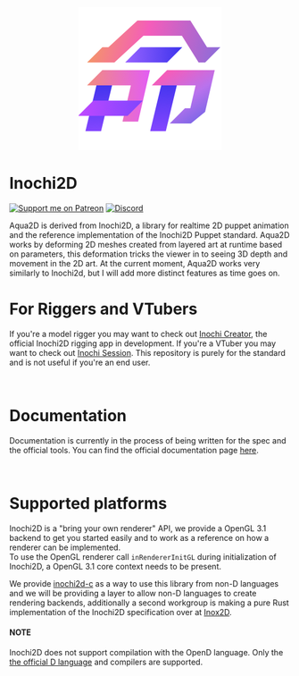 <p align="center">
  <img width="256" height="256" src="https://raw.githubusercontent.com/Inochi2D/branding/main/logo/logo_transparent_256.png">
</p>


# Inochi2D
[![Support me on Patreon](https://img.shields.io/endpoint.svg?url=https%3A%2F%2Fshieldsio-patreon.vercel.app%2Fapi%3Fusername%3Dclipsey%26type%3Dpatrons&style=for-the-badge)](https://patreon.com/clipsey)
[![Discord](https://img.shields.io/discord/855173611409506334?label=Community&logo=discord&logoColor=FFFFFF&style=for-the-badge)](https://discord.com/invite/abnxwN6r9v)

Aqua2D is derived from Inochi2D, a library for realtime 2D puppet animation and the reference implementation of the Inochi2D Puppet standard. Aqua2D works by deforming 2D meshes created from layered art at runtime based on parameters, this deformation tricks the viewer in to seeing 3D depth and movement in the 2D art. At the current moment, Aqua2D works very similarly to Inochi2d, but I will add more distinct features as time goes on.


# For Riggers and VTubers
If you're a model rigger you may want to check out [Inochi Creator](https://github.com/Inochi2D/inochi-creator), the official Inochi2D rigging app in development.
If you're a VTuber you may want to check out [Inochi Session](https://github.com/Inochi2D/inochi-session).
This repository is purely for the standard and is not useful if you're an end user.

&nbsp;

# Documentation
Documentation is currently in the process of being written for the spec and the official tools. You can find the official documentation page [here](https://docs.inochi2d.com).

&nbsp;

# Supported platforms
Inochi2D is a "bring your own renderer" API, we provide a OpenGL 3.1 backend to get you started easily and to work as a reference on how a renderer can be implemented.  
To use the OpenGL renderer call `inRendererInitGL` during initialization of Inochi2D, a OpenGL 3.1 core context needs to be present.

We provide [inochi2d-c](https://github.com/Inochi2D/inochi2d-c) as a way to use this library from non-D languages and we will be providing a layer to allow non-D languages to create rendering backends, additionally a second workgroup is making a pure Rust implementation of the Inochi2D specification over at [Inox2D](https://github.com/Inochi2D/inox2d).

#### NOTE
Inochi2D does not support compilation with the OpenD language. Only the [the official D language](https://dlang.org) and compilers are supported.




